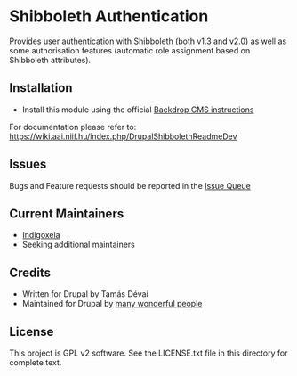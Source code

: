 # Shibboleth Authentication

Provides user authentication with Shibboleth (both v1.3 and v2.0) as well as
 some authorisation features (automatic role assignment based on Shibboleth
 attributes).

## Installation

- Install this module using the official 
  [Backdrop CMS instructions](https://docs.backdropcms.org/documentation/extend-with-modules)

For documentation please refer to: 
https://wiki.aai.niif.hu/index.php/DrupalShibbolethReadmeDev

## Issues

Bugs and Feature requests should be reported in the
 [Issue Queue](https://github.com/backdrop-contrib/shib_auth/issues)

## Current Maintainers

- [Indigoxela](https://github.com/indigoxela)
- Seeking additional maintainers

## Credits

- Written for Drupal by Tamás Dévai
- Maintained for Drupal by
 [many wonderful people](https://www.drupal.org/node/202617/committers)

## License

This project is GPL v2 software. See the LICENSE.txt file in this directory for complete text.
